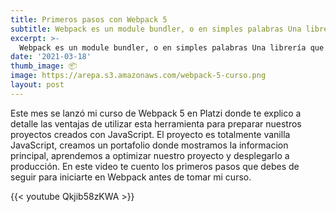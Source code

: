 ```yaml
---
title: Primeros pasos con Webpack 5
subtitle: Webpack es un module bundler, o en simples palabras Una librería que nos permite gestionar todos los recursos de un proyecto 
excerpt: >-
  Webpack es un module bundler, o en simples palabras Una librería que nos permite gestionar todos los recursos de un proyecto 
date: '2021-03-18'
thumb_image: 📦
image: https://arepa.s3.amazonaws.com/webpack-5-curso.png
layout: post
---
```


Este mes se lanzó mi curso de Webpack 5 en Platzi donde te explico a detalle las ventajas de utilizar esta herramienta para preparar nuestros proyectos creados con JavaScript. El proyecto es totalmente vanilla JavaScript, creamos un portafolio donde mostramos la informacion principal, aprendemos a optimizar nuestro proyecto y desplegarlo a producción. En este video te cuento los primeros pasos que debes de seguir para iniciarte en Webpack antes de tomar mi curso. 

{{< youtube Qkjib58zKWA >}}